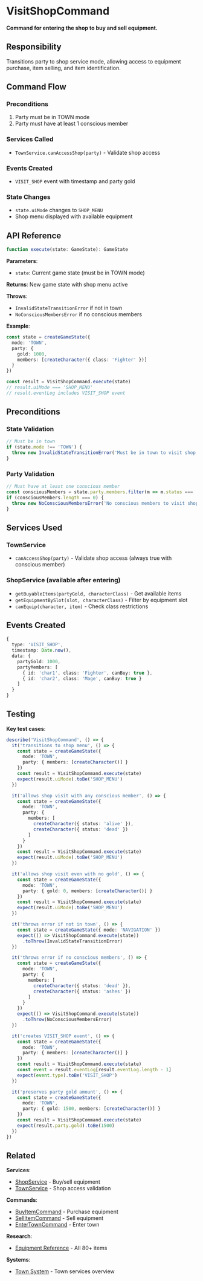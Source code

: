 # VisitShopCommand

**Command for entering the shop to buy and sell equipment.**

## Responsibility

Transitions party to shop service mode, allowing access to equipment purchase, item selling, and item identification.

## Command Flow

### Preconditions
1. Party must be in TOWN mode
2. Party must have at least 1 conscious member

### Services Called
- `TownService.canAccessShop(party)` - Validate shop access

### Events Created
- `VISIT_SHOP` event with timestamp and party gold

### State Changes
- `state.uiMode` changes to `SHOP_MENU`
- Shop menu displayed with available equipment

## API Reference

```typescript
function execute(state: GameState): GameState
```

**Parameters**:
- `state`: Current game state (must be in TOWN mode)

**Returns**: New game state with shop menu active

**Throws**:
- `InvalidStateTransitionError` if not in town
- `NoConsciousMembersError` if no conscious members

**Example**:
```typescript
const state = createGameState({
  mode: 'TOWN',
  party: {
    gold: 1000,
    members: [createCharacter({ class: 'Fighter' })]
  }
})

const result = VisitShopCommand.execute(state)
// result.uiMode === 'SHOP_MENU'
// result.eventLog includes VISIT_SHOP event
```

## Preconditions

### State Validation
```typescript
// Must be in town
if (state.mode !== 'TOWN') {
  throw new InvalidStateTransitionError('Must be in town to visit shop')
}
```

### Party Validation
```typescript
// Must have at least one conscious member
const consciousMembers = state.party.members.filter(m => m.status === 'alive')
if (consciousMembers.length === 0) {
  throw new NoConsciousMembersError('No conscious members to visit shop')
}
```

## Services Used

### TownService
- `canAccessShop(party)` - Validate shop access (always true with conscious member)

### ShopService (available after entering)
- `getBuyableItems(partyGold, characterClass)` - Get available items
- `getEquipmentBySlot(slot, characterClass)` - Filter by equipment slot
- `canEquip(character, item)` - Check class restrictions

## Events Created

```typescript
{
  type: 'VISIT_SHOP',
  timestamp: Date.now(),
  data: {
    partyGold: 1000,
    partyMembers: [
      { id: 'char1', class: 'Fighter', canBuy: true },
      { id: 'char2', class: 'Mage', canBuy: true }
    ]
  }
}
```

## Testing

**Key test cases**:
```typescript
describe('VisitShopCommand', () => {
  it('transitions to shop menu', () => {
    const state = createGameState({
      mode: 'TOWN',
      party: { members: [createCharacter()] }
    })
    const result = VisitShopCommand.execute(state)
    expect(result.uiMode).toBe('SHOP_MENU')
  })

  it('allows shop visit with any conscious member', () => {
    const state = createGameState({
      mode: 'TOWN',
      party: {
        members: [
          createCharacter({ status: 'alive' }),
          createCharacter({ status: 'dead' })
        ]
      }
    })
    const result = VisitShopCommand.execute(state)
    expect(result.uiMode).toBe('SHOP_MENU')
  })

  it('allows shop visit even with no gold', () => {
    const state = createGameState({
      mode: 'TOWN',
      party: { gold: 0, members: [createCharacter()] }
    })
    const result = VisitShopCommand.execute(state)
    expect(result.uiMode).toBe('SHOP_MENU')
  })

  it('throws error if not in town', () => {
    const state = createGameState({ mode: 'NAVIGATION' })
    expect(() => VisitShopCommand.execute(state))
      .toThrow(InvalidStateTransitionError)
  })

  it('throws error if no conscious members', () => {
    const state = createGameState({
      mode: 'TOWN',
      party: {
        members: [
          createCharacter({ status: 'dead' }),
          createCharacter({ status: 'ashes' })
        ]
      }
    })
    expect(() => VisitShopCommand.execute(state))
      .toThrow(NoConsciousMembersError)
  })

  it('creates VISIT_SHOP event', () => {
    const state = createGameState({
      mode: 'TOWN',
      party: { members: [createCharacter()] }
    })
    const result = VisitShopCommand.execute(state)
    const event = result.eventLog[result.eventLog.length - 1]
    expect(event.type).toBe('VISIT_SHOP')
  })

  it('preserves party gold amount', () => {
    const state = createGameState({
      mode: 'TOWN',
      party: { gold: 1500, members: [createCharacter()] }
    })
    const result = VisitShopCommand.execute(state)
    expect(result.party.gold).toBe(1500)
  })
})
```

## Related

**Services**:
- [ShopService](../services/ShopService.md) - Buy/sell equipment
- [TownService](../services/TownService.md) - Shop access validation

**Commands**:
- [BuyItemCommand](./BuyItemCommand.md) - Purchase equipment
- [SellItemCommand](./SellItemCommand.md) - Sell equipment
- [EnterTownCommand](../meta/EnterTownCommand.md) - Enter town

**Research**:
- [Equipment Reference](../research/equipment-reference.md) - All 80+ items

**Systems**:
- [Town System](../systems/town-system.md) - Town services overview
